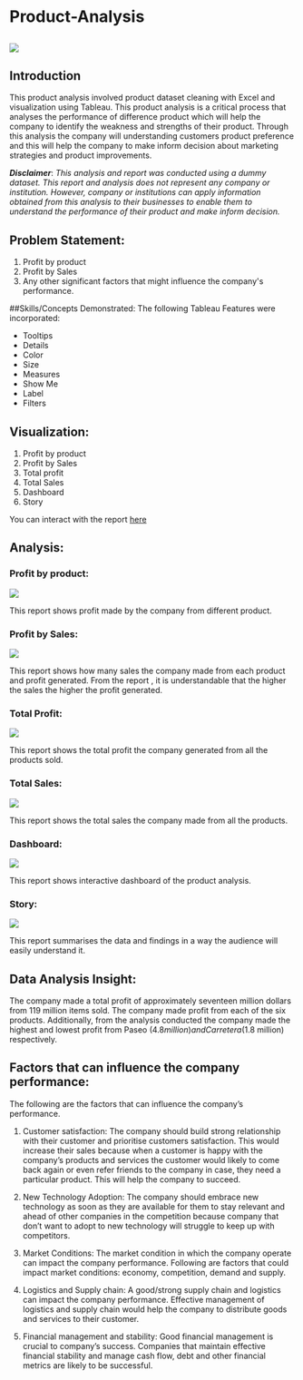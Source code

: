 # Product-Analysis

![](https://github.com/Londonfc22/Product-Analysis/blob/main/product%20image.jpg)
---

## Introduction

This product analysis involved product dataset cleaning with Excel and visualization using Tableau. This product analysis is a critical process that  analyses the  performance of difference product which will help the  company  to identify the weakness and strengths of their product. Through this analysis the company will  understanding customers product preference and this will help the company to make inform decision about marketing strategies and product improvements.

**_Disclaimer_**: _This analysis and report was conducted using a dummy dataset. This report and analysis does not represent any company or institution. However, company or institutions can apply information obtained from this analysis to their businesses to enable them to understand the performance of their product and make inform decision._

## Problem Statement:

1. Profit by product
2. Profit by Sales
3. Any other significant factors that might influence the company's performance.

##Skills/Concepts Demonstrated:
The following Tableau Features were incorporated:

- Tooltips
- Details
- Color
- Size
- Measures
- Show Me
- Label
- Filters

## Visualization:

1. Profit by product
2. Profit by Sales
3. Total profit
4. Total Sales
5. Dashboard
6. Story

You can interact with the report [here](https://public.tableau.com/app/profile/johnbosco.emmanuel/viz/project3_16773429696700/Story1?publish=yes)

## Analysis:

### Profit by product:
![](https://github.com/Londonfc22/Product-Analysis/blob/main/profit%20by%20product.png)

This report shows profit made by the company from different product.

### Profit by Sales:
![](https://github.com/Londonfc22/Product-Analysis/blob/main/profit%20by%20sales.png)

This report shows how many sales the company made from each product and profit generated. From the report , it is understandable that the higher the sales the higher the profit generated.

### Total Profit:
![](https://github.com/Londonfc22/Product-Analysis/blob/main/total%20profit.png%20.png)

This report shows the total profit the company generated from all the products sold.

### Total Sales:
![](https://github.com/Londonfc22/Product-Analysis/blob/main/Screenshot%20total%20sales.png)

This report shows the total sales the company made from all the products.

### Dashboard:
![](https://github.com/Londonfc22/Product-Analysis/blob/main/Dashboard%201.png23.png)

This report shows interactive dashboard of the product analysis.

### Story:
![](https://github.com/Londonfc22/Product-Analysis/blob/main/Story%201.png23.png)

This report summarises the data and findings in a way the audience will easily understand it.

## Data Analysis Insight:
The company made a total profit of approximately seventeen million dollars from 119 million items sold. The company made profit from each of the six products. Additionally, from the analysis conducted the company made the highest and lowest profit from Paseo ($4.8 million) and Carretera ($1.8 million) respectively.

## Factors that can influence the company performance:
  The following are the factors that can influence the company’s performance.
  1. Customer satisfaction:  The company should build strong relationship with their customer and prioritise customers satisfaction. This would increase their sales      because when a customer is happy with the company’s products and services the customer would likely to come back again or even refer friends to the company in      case, they need a particular product. This will help the company to succeed. 

  2. New Technology Adoption: The company should embrace new technology as soon as they are available for them to stay relevant and ahead of other companies in the      competition because company that don’t want to adopt to new technology will struggle to keep up with competitors.

  3. Market Conditions:  The market condition in which the company operate can impact the company performance. Following are factors that could impact market            conditions: economy, competition, demand and supply.

  4. Logistics and Supply chain: A good/strong supply chain and logistics can impact the company performance. Effective management of logistics and supply chain          would help the company to distribute goods and services to their customer.

  5. Financial management and stability: Good financial management is crucial to company’s success. Companies that maintain effective financial stability and manage      cash flow, debt and other financial metrics are likely to be successful.



